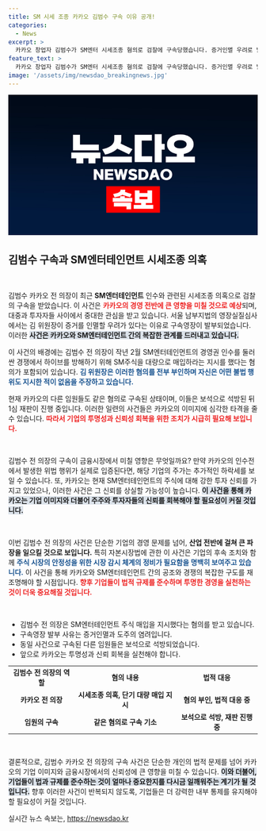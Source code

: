 ```yaml
---
title: SM 시세 조종 카카오 김범수 구속 이유 공개!
categories:
  - News
excerpt: >
  카카오 창업자 김범수가 SM엔터 시세조종 혐의로 검찰에 구속당했습니다. 증거인멸 우려로 발부된 구속영장, 그의 혐의는 과연 밝혀질 것인가? 클릭해 첨부된 진실을 확인하세요!
feature_text: >
  카카오 창업자 김범수가 SM엔터 시세조종 혐의로 검찰에 구속당했습니다. 증거인멸 우려로 발부된 구속영장, 그의 혐의는 과연 밝혀질 것인가? 클릭해 첨부된 진실을 확인하세요!
image: '/assets/img/newsdao_breakingnews.jpg'
---
```


<p><img src="/assets/img/newsdao_breakingnews.jpg" alt="ontimetimes 속보" /></p>

<h2 data-ke-size="size26">김범수 구속과 SM엔터테인먼트 시세조종 의혹</h2>

<p data-ke-size="size16">&nbsp;</p>

<p>김범수 카카오 전 의장이 최근 <b>SM엔터테인먼트</b> 인수와 관련된 시세조종 의혹으로 검찰의 구속을 받았습니다. 이 사건은 <b><span style="color: #ee2323;">카카오의 경영 전반에 큰 영향을 미칠 것으로 예상</span></b>되며, 대중과 투자자들 사이에서 중대한 관심을 받고 있습니다. 서울 남부지법의 영장실질심사에서는 김 위원장이 증거를 인멸할 우려가 있다는 이유로 구속영장이 발부되었습니다. 이러한 <b><span style="background-color: #21538527;">사건은 카카오와 SM엔터테인먼트 간의 복잡한 관계를 드러내고 있습니다.</span></b> </p>

<p>이 사건의 배경에는 김범수 전 의장이 작년 2월 SM엔터테인먼트의 경영권 인수를 둘러싼 경쟁에서 하이브를 방해하기 위해 SM주식을 대량으로 매입하라는 지시를 했다는 혐의가 포함되어 있습니다. <b><span style="color: #1a5490;">김 위원장은 이러한 혐의를 전부 부인하며 자신은 어떤 불법 행위도 지시한 적이 없음을 주장하고 있습니다.</span></b> </p>

<p>현재 카카오의 다른 임원들도 같은 혐의로 구속된 상태이며, 이들은 보석으로 석방된 뒤 1심 재판이 진행 중입니다. 이러한 일련의 사건들은 카카오의 이미지에 심각한 타격을 줄 수 있습니다. <b><span style="color: #ee2323;">따라서 기업의 투명성과 신뢰성 회복을 위한 조치가 시급히 필요해 보입니다.</span></b> </p>

<p data-ke-size="size16">&nbsp;</p>

<p>김범수 전 의장의 구속이 금융시장에서 미칠 영향은 무엇일까요? 만약 카카오의 인수전에서 발생한 위법 행위가 실제로 입증된다면, 해당 기업의 주가는 추가적인 하락세를 보일 수 있습니다. 또, 카카오는 현재 SM엔터테인먼트의 주식에 대해 강한 투자 신뢰를 가지고 있었으나, 이러한 사건은 그 신뢰를 상실할 가능성이 높습니다. <b><span style="background-color: #21538527;">이 사건을 통해 카카오는 기업 이미지와 더불어 주주와 투자자들의 신뢰를 회복해야 할 필요성이 커질 것입니다.</span></b></p>

<p data-ke-size="size16">&nbsp;</p>

<p>이번 김범수 전 의장의 사건은 단순한 기업의 경영 문제를 넘어, <b>산업 전반에 걸쳐 큰 파장을 일으킬 것으로 보입니다.</b> 특히 자본시장법에 관한 이 사건은 기업의 후속 조치와 함께 <b><span style="color: #1a5490;">주식 시장의 안정성을 위한 시장 감시 체계의 정비가 필요함을 명백히 보여주고 있습니다.</span></b> 이 사건을 통해 카카오와 SM엔터테인먼트 간의 공조와 경쟁의 복잡한 구도를 재조명해야 할 시점입니다. <b><span style="color: #ee2323;">향후 기업들이 법적 규제를 준수하며 투명한 경영을 실천하는 것이 더욱 중요해질 것입니다.</span></b></p>

<p data-ke-size="size16">&nbsp;</p>

<ul>
<li>김범수 전 의장은 SM엔터테인먼트 주식 매입을 지시했다는 혐의를 받고 있습니다.</li>
<li>구속영장 발부 사유는 증거인멸과 도주의 염려입니다.</li>
<li>동일 사건으로 구속된 다른 임원들은 보석으로 석방되었습니다.</li>
<li>앞으로 카카오는 투명성과 신뢰 회복을 실천해야 합니다.</li>
</ul>

<table style="width: 100%;">
<tr>
<td style="text-align: center; height: 17px;"><b>김범수 전 의장의 역할</b></td>
<td style="text-align: center; height: 17px;"><b>혐의 내용</b></td>
<td style="text-align: center; height: 17px;"><b>법적 대응</b></td>
</tr>
<tr>
<td style="text-align: center; height: 17px;"><b>카카오 전 의장</b></td>
<td style="text-align: center; height: 17px;"><b>시세조종 의혹, 단기 대량 매입 지시</b></td>
<td style="text-align: center; height: 17px;"><b>혐의 부인, 법적 대응 중</b></td>
</tr>
<tr>
<td style="text-align: center; height: 17px;"><b>임원의 구속</b></td>
<td style="text-align: center; height: 17px;"><b>같은 혐의로 구속 기소</b></td>
<td style="text-align: center; height: 17px;"><b>보석으로 석방, 재판 진행 중</b></td>
</tr>
</table>

<p data-ke-size="size16">&nbsp;</p>

<p>결론적으로, 김범수 카카오 전 의장의 구속 사건은 단순한 개인의 법적 문제를 넘어 카카오의 기업 이미지와 금융시장에서의 신뢰성에 큰 영향을 미칠 수 있습니다. <b><span style="background-color: #21538527;">이와 더불어, 기업들이 법과 규제를 준수하는 것이 얼마나 중요한지를 다시금 일깨워주는 계기가 될 것입니다.</span></b> 향후 이러한 사건이 반복되지 않도록, 기업들은 더 강력한 내부 통제를 유지해야 할 필요성이 커질 것입니다.</p>
실시간 뉴스 속보는, <a href="https://newsdao.kr" rel="dofollow">https://newsdao.kr</a>



